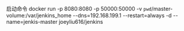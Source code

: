 启动命令
docker run -p 8080:8080 -p 50000:50000 -v `pwd`/master-volume:/var/jenkins_home --dns=192.168.199.1 --restart=always -d --name=jenkis-master joeyliu616/jenkins